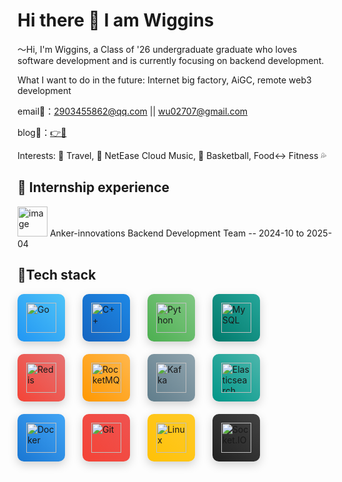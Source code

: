 # Hi there 👋 I am Wiggins

～Hi, I'm Wiggins, a Class of '26 undergraduate graduate who loves software development and is currently focusing on backend development.  

What I want to do in the future: Internet big factory, AiGC, remote web3 development

email📮：2903455862@qq.com || wu02707@gmail.com  

blog🧸：[👉🔗](https://blog.csdn.net/wuxiaoyu0806)  

Interests: 🎒 Travel, 🎵 NetEase Cloud Music, 🏀 Basketball, Food<-> Fitness 💦


## 💼 Internship experience  
<img width="48" alt="image" src="https://github.com/user-attachments/assets/e8b9e635-beb8-4afa-981b-11f64eef8dd6" />
Anker-innovations 
Backend Development Team -- 2024-10 to 2025-04  
  

## 🚀Tech stack  

<p align="left">
  <a href="https://golang.org/" target="_blank" style="display: inline-block; margin: 0 24px 20px 0; padding: 14px; background: linear-gradient(45deg, #2196F3, #4FC3F7); border-radius: 10px; box-shadow: 0 5px 15px rgba(0, 0, 0, 0.18); text-decoration: none;">
    <img src="https://cdn.jsdelivr.net/gh/devicons/devicon/icons/go/go-original.svg" alt="Go" style="width: 48px; height: 48px;">
  </a>
  
  <a href="https://isocpp.org/" target="_blank" style="display: inline-block; margin: 0 24px 20px 0; padding: 14px; background: linear-gradient(45deg, #1565C0, #1E88E5); border-radius: 10px; box-shadow: 0 5px 15px rgba(0, 0, 0, 0.18); text-decoration: none;">
    <img src="https://cdn.jsdelivr.net/gh/devicons/devicon/icons/cplusplus/cplusplus-original.svg" alt="C++" style="width: 48px; height: 48px;">
  </a>
  
  <a href="https://www.python.org/" target="_blank" style="display: inline-block; margin: 0 24px 20px 0; padding: 14px; background: linear-gradient(45deg, #4CAF50, #81C784); border-radius: 10px; box-shadow: 0 5px 15px rgba(0, 0, 0, 0.18); text-decoration: none;">
    <img src="https://cdn.jsdelivr.net/gh/devicons/devicon/icons/python/python-original.svg" alt="Python" style="width: 48px; height: 48px;">
  </a>
  
  <a href="https://www.mysql.com/" target="_blank" style="display: inline-block; margin: 0 24px 20px 0; padding: 14px; background: linear-gradient(45deg, #00796B, #26A69A); border-radius: 10px; box-shadow: 0 5px 15px rgba(0, 0, 0, 0.18); text-decoration: none;">
    <img src="https://cdn.jsdelivr.net/gh/devicons/devicon/icons/mysql/mysql-original.svg" alt="MySQL" style="width: 48px; height: 48px;">
  </a>
  
  <a href="https://redis.io/" target="_blank" style="display: inline-block; margin: 0 24px 20px 0; padding: 14px; background: linear-gradient(45deg, #F44336, #E57373); border-radius: 10px; box-shadow: 0 5px 15px rgba(0, 0, 0, 0.18); text-decoration: none;">
    <img src="https://cdn.jsdelivr.net/gh/devicons/devicon/icons/redis/redis-original.svg" alt="Redis" style="width: 48px; height: 48px;">
  </a>
  
  <a href="https://rocketmq.apache.org/" target="_blank" style="display: inline-block; margin: 0 24px 20px 0; padding: 14px; background: linear-gradient(45deg, #FF9800, #FFB74D); border-radius: 10px; box-shadow: 0 5px 15px rgba(0, 0, 0, 0.18); text-decoration: none;">
    <img src="https://cdn.jsdelivr.net/gh/simple-icons/simple-icons/icons/apacherocketmq.svg" alt="RocketMQ" style="width: 48px; height: 48px;">
  </a>
  
  <a href="https://kafka.apache.org/" target="_blank" style="display: inline-block; margin: 0 24px 20px 0; padding: 14px; background: linear-gradient(45deg, #607D8B, #90A4AE); border-radius: 10px; box-shadow: 0 5px 15px rgba(0, 0, 0, 0.18); text-decoration: none;">
    <img src="https://cdn.jsdelivr.net/gh/devicons/devicon/icons/apachekafka/apachekafka-original.svg" alt="Kafka" style="width: 48px; height: 48px;">
  </a>
  
  <a href="https://www.elastic.co/elasticsearch/" target="_blank" style="display: inline-block; margin: 0 24px 20px 0; padding: 14px; background: linear-gradient(45deg, #009688, #4DB6AC); border-radius: 10px; box-shadow: 0 5px 15px rgba(0, 0, 0, 0.18); text-decoration: none;">
    <img src="https://cdn.jsdelivr.net/gh/devicons/devicon/icons/elasticsearch/elasticsearch-original.svg" alt="Elasticsearch" style="width: 48px; height: 48px;">
  </a>
  
  <a href="https://www.docker.com/" target="_blank" style="display: inline-block; margin: 0 24px 20px 0; padding: 14px; background: linear-gradient(45deg, #1976D2, #42A5F5); border-radius: 10px; box-shadow: 0 5px 15px rgba(0, 0, 0, 0.18); text-decoration: none;">
    <img src="https://cdn.jsdelivr.net/gh/devicons/devicon/icons/docker/docker-original.svg" alt="Docker" style="width: 48px; height: 48px;">
  </a>
  
  <a href="https://git-scm.com/" target="_blank" style="display: inline-block; margin: 0 24px 20px 0; padding: 14px; background: linear-gradient(45deg, #F44336, #EF5350); border-radius: 10px; box-shadow: 0 5px 15px rgba(0, 0, 0, 0.18); text-decoration: none;">
    <img src="https://cdn.jsdelivr.net/gh/devicons/devicon/icons/git/git-original.svg" alt="Git" style="width: 48px; height: 48px;">
  </a>
  
  <a href="https://www.linux.org/" target="_blank" style="display: inline-block; margin: 0 24px 20px 0; padding: 14px; background: linear-gradient(45deg, #FFC107, #FFCA28); border-radius: 10px; box-shadow: 0 5px 15px rgba(0, 0, 0, 0.18); text-decoration: none;">
    <img src="https://cdn.jsdelivr.net/gh/devicons/devicon/icons/linux/linux-original.svg" alt="Linux" style="width: 48px; height: 48px;">
  </a>
  
  <a href="https://socket.io/" target="_blank" style="display: inline-block; margin: 0 24px 20px 0; padding: 14px; background: linear-gradient(45deg, #212121, #424242); border-radius: 10px; box-shadow: 0 5px 15px rgba(0, 0, 0, 0.18); text-decoration: none;">
    <img src="https://cdn.jsdelivr.net/gh/devicons/devicon/icons/socketio/socketio-original.svg" alt="Socket.IO" style="width: 48px; height: 48px;">
  </a>
</p>
